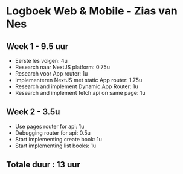 # Logboek Web & Mobile - Zias van Nes

## Week 1 - 9.5 uur

* Eerste les volgen: 4u
* Research naar NextJS platform: 0.75u
* Research voor App router: 1u
* Implementeren NextJS met static App router: 1.75u
* Research and implement Dynamic App Router: 1u
* Research and implement fetch api on same page: 1u

## Week 2 - 3.5u
* Use pages router for api: 1u
* Debugging router for api: 0.5u
* Start implementing create book: 1u
* Start implementing list books: 1u

## Totale duur : 13 uur
